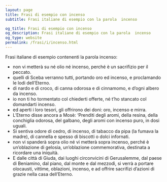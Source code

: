 ```yaml
---
layout: page
title: Frasi di esempio con incenso 
subtitle: Frasi italiane di esempio con la parola  incenso

og_title: Frasi di esempio con incenso 
og_description: Frasi italiane di esempio con la parola  incenso
og_type: website
permalink: /frasi/i/incenso.html
---
```


Frasi italiane di esempio contenenti la parola incenso:


- non vi metterà su né olio né incenso, perché è un sacrifizio per il peccato.
- quelli di Sceba verranno tutti, portando oro ed incenso, e proclamando le lodi dell’Eterno.
- di nardo e di croco, di canna odorosa e di cinnamomo, e d’ogni albero da incenso.
- io non ti ho tormentato col chiederti offerte, né t’ho stancato col domandarti incenso.
- ed aperti i loro tesori, gli offrirono dei doni: oro, incenso e mirra.
- L’Eterno disse ancora a Mosè: ‘Prenditi degli aromi, della resina, della conchiglia odorosa, del galbano, degli aromi con incenso puro, in dosi uguali.
- Si sentiva odore di cedro, di incenso, di tabacco da pipa (la fumava la madre), di cannella e spesso di biscotti o dolci infornati.
- non vi spanderà sopra olio né vi metterà sopra incenso, perché è un’oblazione di gelosia, un’oblazione commemorativa, destinata a ricordare una iniquità.
- E dalle città di Giuda, dai luoghi circonvicini di Gerusalemme, dal paese di Beniamino, dal piano, dal monte e dal mezzodì, si verrà a portare olocausti, vittime, oblazioni, incenso, e ad offrire sacrifizi d’azioni di grazie nella casa dell’Eterno.
